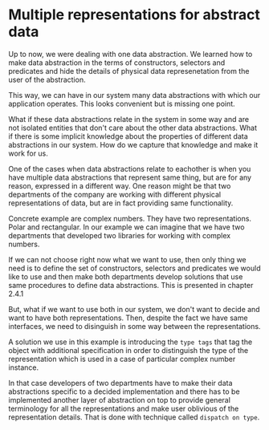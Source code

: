 # Multiple representations for abstract data

Up to now, we were dealing with one data abstraction. We learned how to
make data abstraction in the terms of constructors, selectors and
predicates and hide the details of physical data represenetation from
the user of the abstraction.

This way, we can have in our system many data abstractions with which
our application operates. This looks convenient but is missing one
point.

What if these data abstractions relate in the system in some way and are
not isolated entities that don't care about the other data abstractions.
What if there is some implicit knowledge about the properties of
different data abstractions in our system. How do we capture that
knowledge and make it work for us.

One of the cases when data abstractions relate to eachother is when you
have multiple data abstractions that represent same thing, but are for
any reason, expressed in a different way. One reason might be that two
departments of the company are working with different physical
representations of data, but are in fact providing same functionality.

Concrete example are complex numbers. They have two representations.
Polar and rectangular. In our example we can imagine that we have two
departments that developed two libraries for working with complex
numbers.

If we can not choose right now what we want to use, then only thing we
need is to define the set of constructors, selectors and predicates we
would like to use and then make both departments develop solutions that
use same procedures to define data abstractions. This is presented in
chapter 2.4.1

But, what if we want to use both in our system, we don't want to decide
and want to have both representations. Then, despite the fact we have
same interfaces, we need to disinguish in some way between the
representations.

A solution we use in this example is introducing the `type tags` that
tag the object with additional specification in order to distinguish the
type of the representation which is used in a case of particular complex
number instance.

In that case developers of two departments have to make their data
abstractions specific to a decided implementation and there has to be
implemented another layer of abstraction on top to provide general
terminology for all the representations and make user oblivious of the
representation details. That is done with technique called `dispatch on
type`.
